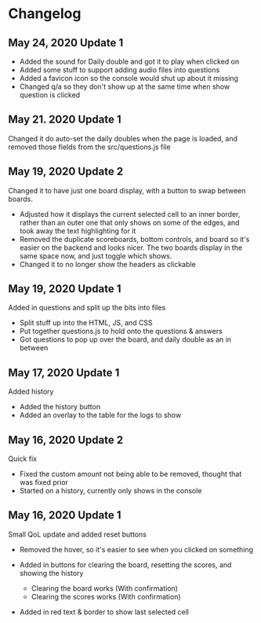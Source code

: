 # Changelog

## May 24, 2020 Update 1

- Added the sound for Daily double and got it to play when clicked on
- Added some stuff to support adding audio files into questions
- Added a favicon icon so the console would shut up about it missing
- Changed q/a so they don't show up at the same time when show question is clicked

## May 21. 2020 Update 1

Changed it do auto-set the daily doubles when the page is loaded, and removed those fields from the src/questions.js file

## May 19, 2020 Update 2

Changed it to have just one board display, with a button to swap between boards.

- Adjusted how it displays the current selected cell to an inner border, rather than an outer one that only shows on some of the edges, and took away the text highlighting for it
- Removed the duplicate scoreboards, bottom controls, and board so it's easier on the backend and looks nicer. The two boards display in the same space now, and just toggle which shows.
- Changed it to no longer show the headers as clickable

## May 19, 2020 Update 1

Added in questions and split up the bits into files

- Split stuff up into the HTML, JS, and CSS
- Put together questions.js to hold onto the questions & answers
- Got questions to pop up over the board, and daily double as an in between

## May 17, 2020 Update 1

Added history

- Added the history button
- Added an overlay to the table for the logs to show

## May 16, 2020 Update 2

Quick fix

- Fixed the custom amount not being able to be removed, thought that was fixed prior
- Started on a history, currently only shows in the console

## May 16, 2020 Update 1

Small QoL update and added reset buttons

- Removed the hover, so it's easier to see when you clicked on something
- Added in buttons for clearing the board, resetting the scores, and showing the history
  - Clearing the board works   (With confirmation)
  - Clearing the scores works  (With confirmation)

- Added in red text & border to show last selected cell
